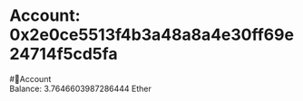 
Account: 0x2e0ce5513f4b3a48a8a4e30ff69e24714f5cd5fa
===================================================
  
#📜Account  
Balance: 3.7646603987286444 Ether
